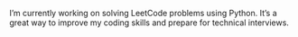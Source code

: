 I’m currently working on solving LeetCode problems using Python. It’s a great way to improve my coding skills and prepare for technical interviews.
